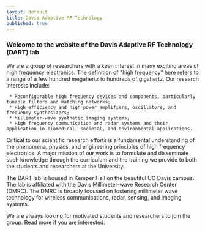 ```yaml
---
layout: default
title: Davis Adaptive RF Technology
published: true
---
```


### Welcome to the website of the Davis Adaptive RF Technology (DART) lab

We are a group of researchers with a keen interest in many exciting areas of high frequency electronics. The definition of "high frequency" here refers to a range of a few hundred megahertz to hundreds of gigahertz. Our research interests  include:

     * Reconfigurable high frequency devices and components, particularly tunable filters and matching networks;
     * High efficiency and high power amplifiers, oscillators, and frequency synthesizers;
	 * Millimeter-wave synthetic imaging systems;
	 * High frequency communication and radar systems and their application in biomedical, societal, and environmental applications.
	
Critical to our scientific research efforts is a fundamental understanding of the phenomena, physics, and engineering principles of high frequency electronics. A major mission of our work is to formulate and disseminate such knowledge through the curriculum and the training we provide to both the students and researchers at the University.
	
The DART lab is housed in Kemper Hall on the beautiful UC Davis campus. The lab is affiliated with the Davis Millimeter-wave Research Center (DMRC). The DMRC is broadly focused on fostering millimeter wave technology for wireless communications, radar, sensing, and imaging systems.

We are always looking for motivated students and researchers to join the group. Read [more](/joiningdart.html) if you are interested.
